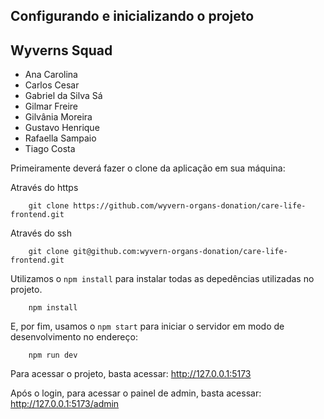 ## Configurando e inicializando o projeto

## Wyverns Squad
- Ana Carolina
- Carlos Cesar
- Gabriel da Silva Sá
- Gilmar Freire
- Gilvânia Moreira
- Gustavo Henrique
- Rafaella Sampaio
- Tiago Costa

Primeiramente deverá fazer o clone da aplicação em sua máquina:

Através do https
```
    git clone https://github.com/wyvern-organs-donation/care-life-frontend.git
```

Através do ssh
```
    git clone git@github.com:wyvern-organs-donation/care-life-frontend.git
```

Utilizamos o `npm install` para instalar todas as depedências utilizadas no projeto.

```
    npm install 
```


E, por fim, usamos o `npm start` para iniciar o servidor em modo de desenvolvimento  no endereço:
```
    npm run dev
```

Para acessar o projeto, basta acessar:
http://127.0.0.1:5173

Após o login, para acessar o painel de admin, basta acessar:
http://127.0.0.1:5173/admin
